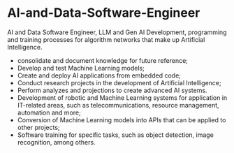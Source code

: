 # AI-and-Data-Software-Engineer
AI and Data Software Engineer, LLM and Gen AI
Development, programming and training processes for algorithm networks that make up Artificial Intelligence.

* consolidate and document knowledge for future reference;
* Develop and test Machine Learning models;
* Create and deploy AI applications from embedded code;
* Conduct research projects in the development of Artificial Intelligence;
* Perform analyzes and projections to create advanced AI systems.
* Development of robotic and Machine Learning systems for application in IT-related areas, such as telecommunications, resource management, automation and more;
* Conversion of Machine Learning models into APIs that can be applied to other projects;
* Software training for specific tasks, such as object detection, image recognition, among others.
